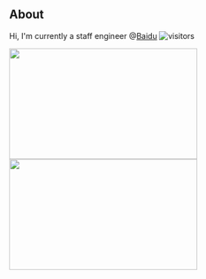 ## About

Hi, I'm currently a staff engineer @[Baidu](www.baidu.com) ![visitors](https://visitor-badge.glitch.me/badge?style=flat-square&page_id=imistyrain) 

<img width="340" height="200" align="left" src="https://github-readme-stats.vercel.app/api?username=imistyrain&show_icons=true&theme=tokyonight&count_private=true"/>

<img width="340" height="200" align="left" src="https://github-readme-stats.vercel.app/api/top-langs/?username=imistyrain&hide=html"/>
